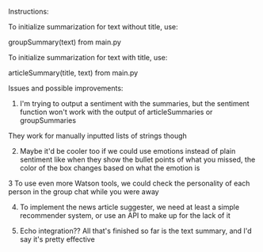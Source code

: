 Instructions:

To initialize summarization for text without title, use:

groupSummary(text) from main.py

To initialize summarization for text with title, use:

articleSummary(title, text) from main.py

Issues and possible improvements:
1. I'm trying to output a sentiment with the summaries, but the sentiment
function won't work with the output of articleSummaries or groupSummaries

They work for manually inputted lists of strings though

2. Maybe it'd be cooler too if we could use emotions instead of plain sentiment
like when they show the bullet points of what you missed, the color of the box
changes based on what the emotion is

3 To use even more Watson tools, we could check the personality of each person 
in the group chat while you were away

4. To implement the news article suggester, we need at least a simple recommender
system, or use an API to make up for the lack of it

5. Echo integration?? All that's finished so far is the text summary, and I'd say it's pretty effective

